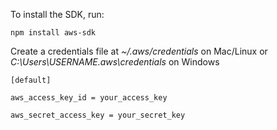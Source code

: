 To install the SDK, run:

```npm install aws-sdk```

Create a credentials file at *~/.aws/credentials* on Mac/Linux or *C:\Users\USERNAME\.aws\credentials* on Windows

```
[default]

aws_access_key_id = your_access_key

aws_secret_access_key = your_secret_key
```
